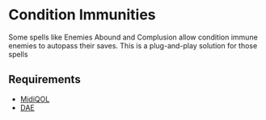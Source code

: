 # Condition Immunities

Some spells like Enemies Abound and Complusion allow condition immune enemies to autopass their saves. This is a plug-and-play solution for those spells

## Requirements

- [MidiQOL](https://foundryvtt.com/packages/midi-qol)
- [DAE](https://foundryvtt.com/packages/dae)
